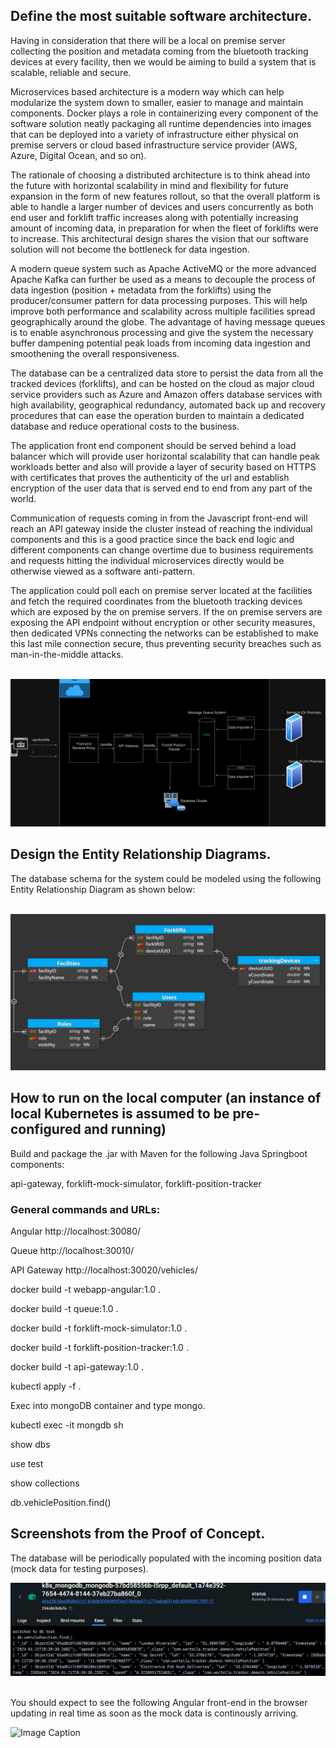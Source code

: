 ## Define the most suitable software architecture.

Having in consideration that there will be a local on premise server collecting
the position and metadata coming from the bluetooth tracking devices at every facility,
then we would be aiming to build a system that is scalable, reliable and secure.

Microservices based architecture is a modern way which can help modularize the system down to smaller,
easier to manage and maintain components. Docker plays a role in containerizing every
component of the software solution neatly packaging all runtime dependencies into images that can 
be deployed into a variety of infrastructure either physical on premise servers or cloud based
infrastructure service provider (AWS, Azure, Digital Ocean, and so on).

The rationale of choosing a distributed architecture is to think ahead into the future with
horizontal scalability in mind and flexibility for future expansion in the form of new features rollout,
so that the overall platform is able to handle a larger number of devices and users concurrently
as both end user and forklift traffic increases along with potentially increasing amount of
incoming data, in preparation for when the fleet of forklifts were to increase.
This architectural design shares the vision that our software solution will not become the bottleneck
for data ingestion.

A modern queue system such as Apache ActiveMQ or the more advanced Apache Kafka can further be used as 
a means to decouple the process of data ingestion (position + metadata from the forklifts) using 
the producer/consumer pattern for data processing purposes. This will help improve both performance 
and scalability across multiple facilities spread geographically around the globe. The advantage
of having message queues is to enable asynchronous processing and give the system the necessary
buffer dampening potential peak loads from incoming data ingestion and smoothening the overall
responsiveness.

The database can be a centralized data store to persist the data from all the tracked devices 
(forklifts), and can be hosted on the cloud as major cloud service providers such as Azure 
and Amazon offers database services with high availability, geographical redundancy, automated
back up and recovery procedures that can ease the operation burden to maintain a dedicated database
and reduce operational costs to the business.

The application front end component should be served behind a load balancer which will provide user
horizontal scalability that can handle peak workloads better and also will provide a layer of
security based on HTTPS with certificates that proves the authenticity of the url and establish
encryption of the user data that is served end to end from any part of the world.

Communication of requests coming in from the Javascript front-end will reach an API gateway inside
the cluster instead of reaching the individual components and this is a good practice since the back end
logic and different components can change overtime due to business requirements and requests hitting
the individual microservices directly would be otherwise viewed as a software anti-pattern.

The application could poll each on premise server located at the facilities and fetch the required
coordinates from the bluetooth tracking devices which are exposed by the on premise servers. If the 
on premise servers are exposing the API endpoint without encryption or other security measures, then
dedicated VPNs connecting the networks can be established to make this last mile connection secure,
thus preventing security breaches such as man-in-the-middle attacks.
<br><br>

![Image Caption](SoftwareArchitecture.png)

## Design the Entity Relationship Diagrams.


The database schema for the system could be modeled using the following Entity Relationship Diagram as shown below:
<br><br>

![Image Caption](EntityRelationshipDiagram.png)

## How to run on the local computer (an instance of local Kubernetes is assumed to be pre-configured and running)

Build and package the .jar with Maven for the following Java Springboot components:

api-gateway, forklift-mock-simulator, forklift-position-tracker

### General commands and URLs:

Angular
http://localhost:30080/

Queue
http://localhost:30010/

API Gateway
http://localhost:30020/vehicles/

docker build -t webapp-angular:1.0 .

docker build -t queue:1.0 .

docker build -t forklift-mock-simulator:1.0 .

docker build -t forklift-position-tracker:1.0 .

docker build -t api-gateway:1.0 .

kubectl apply -f .

Exec into mongoDB container and type mongo.

kubectl exec -it mongdb sh

show dbs

use test

show collections

db.vehiclePosition.find()

## Screenshots from the Proof of Concept.

The database will be periodically populated with the incoming position data (mock data for testing purposes).

![Image Caption](Database.png)

<br>
You should expect to see the following Angular front-end in the browser updating in real time
as soon as the mock data is continously arriving.

![Image Caption](AngularFront.gif)
